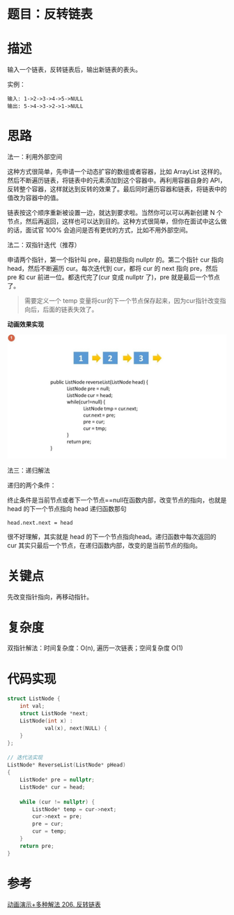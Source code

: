 <!--
 * @Author: JohnJeep
 * @Date: 2021-04-07 16:09:27
 * @LastEditTime: 2021-04-18 23:17:14
 * @LastEditors: Please set LastEditors
 * @Description: In User Settings Edit
-->

# 题目：反转链表

# 描述
输入一个链表，反转链表后，输出新链表的表头。

实例：
```
输入: 1->2->3->4->5->NULL
输出: 5->4->3->2->1->NULL
```

# 思路
法一：利用外部空间

这种方式很简单，先申请一个动态扩容的数组或者容器，比如 ArrayList 这样的。然后不断遍历链表，将链表中的元素添加到这个容器中。再利用容器自身的 API，反转整个容器，这样就达到反转的效果了。最后同时遍历容器和链表，将链表中的值改为容器中的值。

链表按这个顺序重新被设置一边，就达到要求啦。当然你可以可以再新创建 N 个节点，然后再返回，这样也可以达到目的。这种方式很简单，但你在面试中这么做的话，面试官 100% 会追问是否有更优的方式，比如不用外部空间。



法二：双指针迭代（推荐）

申请两个指针，第一个指针叫 pre，最初是指向 nullptr 的。第二个指针 cur 指向 head，然后不断遍历 cur。每次迭代到 cur，都将 cur 的 next 指向 pre，然后 pre 和 cur 前进一位。都迭代完了(cur 变成 nullptr 了)，pre 就是最后一个节点了。

> 需要定义一个 temp  变量将cur的下一个节点保存起来，因为cur指针改变指向后，后面的链表失效了。

**动画效果实现**

![](./../figures/链表反转.gif)

法三：递归解法

递归的两个条件：

终止条件是当前节点或者下一个节点==null在函数内部，改变节点的指向，也就是 head 的下一个节点指向 head 递归函数那句
```
head.next.next = head
```
很不好理解，其实就是 head 的下一个节点指向head。递归函数中每次返回的 cur 其实只最后一个节点，在递归函数内部，改变的是当前节点的指向。




# 关键点
先改变指针指向，再移动指针。


# 复杂度
双指针解法：时间复杂度：O(n), 遍历一次链表；空间复杂度 O(1)

# 代码实现
```c++
struct ListNode {
	int val;
	struct ListNode *next;
	ListNode(int x) :
			val(x), next(NULL) {
	}
};

// 迭代法实现
ListNode* ReverseList(ListNode* pHead) 
{
    ListNode* pre = nullptr;
    ListNode* cur = head;

    while (cur != nullptr) {
        ListNode* temp = cur->next;
        cur->next = pre;
        pre = cur;
        cur = temp;
    }
    return pre;
}
```

# 参考
[动画演示+多种解法 206. 反转链表](https://leetcode-cn.com/problems/reverse-linked-list/solution/dong-hua-yan-shi-206-fan-zhuan-lian-biao-by-user74/)